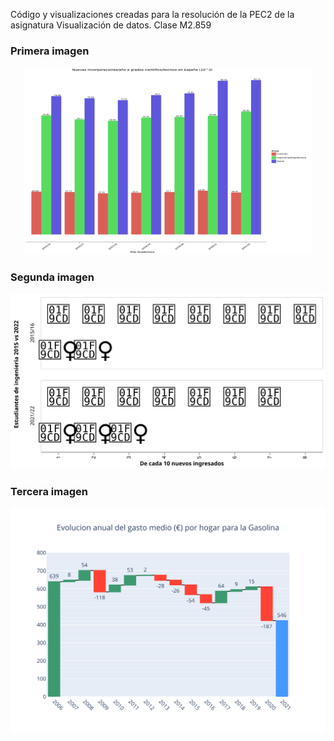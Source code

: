 Código y visualizaciones creadas para la resolución de la PEC2 de la asignatura Visualización de datos. Clase M2.859

### Primera imagen
<p align="center">
  <img width="460" height="300" src="./BarplotEx1.svg">
</p>


### Segunda imagen
<img src="./UnitChartEx2.svg">

### Tercera imagen
<img src="./WaterFallEx3.svg">


